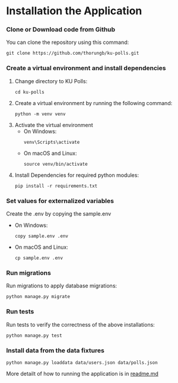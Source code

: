 # Installation the Application

### Clone or Download code from Github

You can clone the repository using this command:
   ``` 
   git clone https://github.com/thorungb/ku-polls.git
   ```

### Create a virtual environment and install dependencies
1. Change directory to KU Polls:
   ``` 
   cd ku-polls
   ```
2. Create a virtual environment by running the following command:
   ``` 
   python -m venv venv
   ```
3. Activate the virtual environment
   * On Windows:
        ``` 
        venv\Scripts\activate
        ```
    * On macOS and Linux:
        ``` 
        source venv/bin/activate
        ```
4. Install Dependencies for required python modules:
    ``` 
    pip install -r requirements.txt
    ```
### Set values for externalized variables
Create the .env by copying the sample.env
* On Windows:
  ``` 
  copy sample.env .env
  ```
* On macOS and Linux:
  ``` 
  cp sample.env .env
  ```
### Run migrations
Run migrations to apply database migrations:
  ``` 
  python manage.py migrate
  ```

### Run tests
Run tests to verify the correctness of the above installations:
  ``` 
  python manage.py test
  ```
### Install data from the data fixtures
  ``` 
  python manage.py loaddata data/users.json data/polls.json
  ```

More detailt of how to running the application is in [readme.md](README.md)
